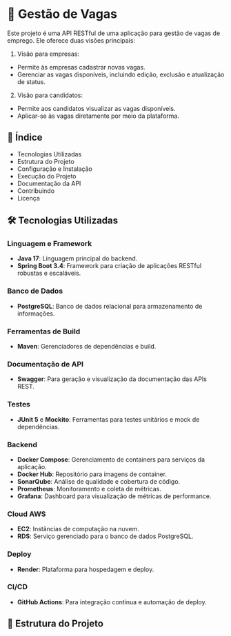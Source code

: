 # **📄 Gestão de Vagas**

Este projeto é uma API RESTful de uma aplicação para gestão de vagas de emprego. Ele oferece duas visões principais:

1. Visão para empresas:
- Permite às empresas cadastrar novas vagas.
- Gerenciar as vagas disponíveis, incluindo edição, exclusão e atualização de status.

2. Visão para candidatos:
- Permite aos candidatos visualizar as vagas disponíveis.
- Aplicar-se às vagas diretamente por meio da plataforma.

## **📑 Índice**
- Tecnologias Utilizadas
- Estrutura do Projeto
- Configuração e Instalação
- Execução do Projeto
- Documentação da API
- Contribuindo
- Licença

## **🛠️ Tecnologias Utilizadas**

### **Linguagem e Framework**
- **Java 17**: Linguagem principal do backend.
- **Spring Boot 3.4**: Framework para criação de aplicações RESTful robustas e escaláveis.

### **Banco de Dados**
- **PostgreSQL**: Banco de dados relacional para armazenamento de informações.

### **Ferramentas de Build**
- **Maven**: Gerenciadores de dependências e build.

### **Documentação de API**
- **Swagger**: Para geração e visualização da documentação das APIs REST.

### **Testes**
- **JUnit 5** e **Mockito**: Ferramentas para testes unitários e mock de dependências.

### **Backend**
- **Docker Compose**: Gerenciamento de containers para serviços da aplicação.  
- **Docker Hub**: Repositório para imagens de container.  
- **SonarQube**: Análise de qualidade e cobertura de código.  
- **Prometheus**: Monitoramento e coleta de métricas.  
- **Grafana**: Dashboard para visualização de métricas de performance.  

### **Cloud AWS**
- **EC2**: Instâncias de computação na nuvem.  
- **RDS**: Serviço gerenciado para o banco de dados PostgreSQL.

### **Deploy**
- **Render**: Plataforma para hospedagem e deploy.

### **CI/CD**
- **GitHub Actions**: Para integração contínua e automação de deploy.

## **📂 Estrutura do Projeto**
